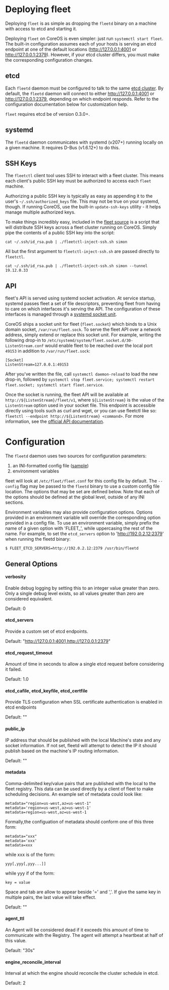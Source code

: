# Deploying fleet

Deploying `fleet` is as simple as dropping the `fleetd` binary on a machine with access to etcd and starting it.

Deploying `fleet` on CoreOS is even simpler: just run `systemctl start fleet`. The built-in configuration assumes each of your hosts is serving an etcd endpoint at one of the default locations (http://127.0.0.1:4001 or http://127.0.0.1:2379). However, if your etcd cluster differs, you must make the corresponding configuration changes.

## etcd

Each `fleetd` daemon must be configured to talk to the same [etcd cluster][etcd]. By default, the `fleetd` daemon will connect to either http://127.0.0.1:4001 or http://127.0.0.1:2379, depending on which endpoint responds. Refer to the configuration documentation below for customization help.

`fleet` requires etcd be of version 0.3.0+.

[etcd]: https://coreos.com/docs/cluster-management/setup/getting-started-with-etcd

## systemd

The `fleetd` daemon communicates with systemd (v207+) running locally on a given machine. It requires D-Bus (v1.6.12+) to do this.

## SSH Keys

The `fleetctl` client tool uses SSH to interact with a fleet cluster. This means each client's public SSH key must be authorized to access each `fleet` machine.

Authorizing a public SSH key is typically as easy as appending it to the user's `~/.ssh/authorized_keys` file. This may not be true on your systemd, though. If running CoreOS, use the built-in `update-ssh-keys` utility - it helps manage multiple authorized keys.

To make things incredibly easy, included in the [fleet source](../scripts/fleetctl-inject-ssh.sh) is a script that will distribute SSH keys across a fleet cluster running on CoreOS. Simply pipe the contents of a public SSH key into the script:

```
cat ~/.ssh/id_rsa.pub | ./fleetctl-inject-ssh.sh simon
```

All but the first argument to `fleetctl-inject-ssh.sh` are passed directly to `fleetctl`.

```
cat ~/.ssh/id_rsa.pub | ./fleetctl-inject-ssh.sh simon --tunnel 19.12.0.33
```

## API

fleet's API is served using systemd socket activation.
At service startup, systemd passes fleet a set of file descriptors, preventing fleet from having to care on which interfaces it's serving the API.
The configuration of these interfaces is managed through a [systemd socket unit][socket-unit].

[socket-unit]: http://www.freedesktop.org/software/systemd/man/systemd.socket.html

CoreOS ships a socket unit for fleet (`fleet.socket`) which binds to a Unix domain socket, `/var/run/fleet.sock`.
To serve the fleet API over a network address, simply extend or replace this socket unit.
For example, writing the following drop-in to `/etc/systemd/system/fleet.socket.d/30-ListenStream.conf` would enable fleet to be reached over the local port `49153` in addition to `/var/run/fleet.sock`:

```
[Socket]
ListenStream=127.0.0.1:49153
```

After you've written the file, call `systemctl daemon-reload` to load the new drop-in, followed by `systemctl stop fleet.service; systemctl restart fleet.socket; systemctl start fleet.service`.

Once the socket is running, the fleet API will be available at `http://${ListenStream}/fleet/v1`, where `${ListenStream}` is the value of the `ListenStream` option used in your socket file.
This endpoint is accessible directly using tools such as curl and wget, or you can use fleetctl like so: `fleetctl --endpoint http://${ListenStream} <command>`.
For more information, see the [official API documentation][api-doc].

[api-doc]: https://github.com/coreos/fleet/blob/master/Documentation/api-v1.md

# Configuration

The `fleetd` daemon uses two sources for configuration parameters:

1. an INI-formatted config file ([sample][config])
2. environment variables

[config]: https://github.com/coreos/fleet/blob/master/fleet.conf.sample

fleet will look at `/etc/fleet/fleet.conf` for this config file by default. The `--config` flag may be passed to the `fleetd` binary to use a custom config file location. The options that may be set are defined below. Note that each of the options should be defined at the global level, outside of any INI sections.

Environment variables may also provide configuration options. Options provided in an environment variable will override the corresponding option provided in a config file. To use an environment variable, simply prefix the name of a given option with 'FLEET_', while uppercasing the rest of the name. For example, to set the `etcd_servers` option to 'http://192.0.2.12:2379' when running the fleetd binary:

```
$ FLEET_ETCD_SERVERS=http://192.0.2.12:2379 /usr/bin/fleetd
```

## General Options

#### verbosity

Enable debug logging by setting this to an integer value greater than zero.
Only a single debug level exists, so all values greater than zero are considered equivalent.

Default: 0

#### etcd_servers

Provide a custom set of etcd endpoints.

Default: "http://127.0.0.1:4001,http://127.0.0.1:2379"

#### etcd_request_timeout

Amount of time in seconds to allow a single etcd request before considering it failed.

Default: 1.0

#### etcd_cafile, etcd_keyfile, etcd_certfile 

Provide TLS configuration when SSL certificate authentication is enabled in etcd endpoints

Default: ""

#### public_ip

IP address that should be published with the local Machine's state and any socket information.
If not set, fleetd will attempt to detect the IP it should publish based on the machine's IP routing information.

Default: ""

#### metadata

Comma-delimited key/value pairs that are published with the local to the fleet registry. This data can be used directly by a client of fleet to make scheduling decisions. An example set of metadata could look like:  

	metadata="region=us-west,az=us-west-1"
	metadata='region=us-west,az=us-west-1'
	metadata=region=us-west,az=us-west-1

Formally,the configuation of metadata should conform one of this three form:
    
	metadata="xxx"
	metadata='xxx'
	metadata=xxx

while xxx is of the form:

	yyy[,yyy[,yyy...]]

while yyy if of the form:

	key = value

Space and tab are allow to appear beside '=' and ','. If give the same key in multiple pairs, the last value will take effect.

Default: ""

#### agent_ttl

An Agent will be considered dead if it exceeds this amount of time to communicate with the Registry. The agent will attempt a heartbeat at half of this value.

Default: "30s"

#### engine_reconcile_interval

Interval at which the engine should reconcile the cluster schedule in etcd.

Default: 2
